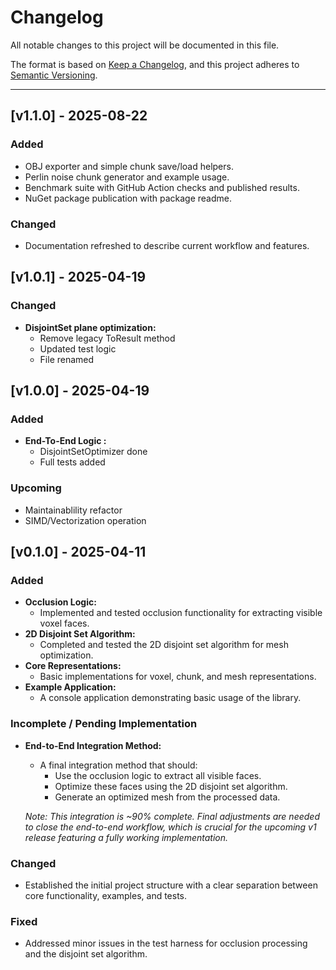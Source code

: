 # Changelog

All notable changes to this project will be documented in this file.

The format is based on [Keep a Changelog](https://keepachangelog.com/en/1.0.0/),
and this project adheres to [Semantic Versioning](https://semver.org/spec/v2.0.0.html).

---
## [v1.1.0] - 2025-08-22
### Added
- OBJ exporter and simple chunk save/load helpers.
- Perlin noise chunk generator and example usage.
- Benchmark suite with GitHub Action checks and published results.
- NuGet package publication with package readme.

### Changed
- Documentation refreshed to describe current workflow and features.

## [v1.0.1] - 2025-04-19
### Changed
- **DisjointSet plane optimization:**
  - Remove legacy ToResult method
  - Updated test logic
  - File renamed


## [v1.0.0] - 2025-04-19
### Added
- **End-To-End Logic :**
  - DisjointSetOptimizer done
  - Full tests added
### Upcoming
- Maintainablility refactor
- SIMD/Vectorization operation


## [v0.1.0] - 2025-04-11
### Added
- **Occlusion Logic:**
  - Implemented and tested occlusion functionality for extracting visible voxel faces.
- **2D Disjoint Set Algorithm:**
  - Completed and tested the 2D disjoint set algorithm for mesh optimization.
- **Core Representations:**
  - Basic implementations for voxel, chunk, and mesh representations.
- **Example Application:**
  - A console application demonstrating basic usage of the library.

### Incomplete / Pending Implementation
- **End-to-End Integration Method:**
  - A final integration method that should:
    - Use the occlusion logic to extract all visible faces.
    - Optimize these faces using the 2D disjoint set algorithm.
    - Generate an optimized mesh from the processed data.

  *Note: This integration is ~90% complete. Final adjustments are needed to close the end-to-end workflow, which is crucial for
 the upcoming v1 release featuring a fully working implementation.*

### Changed
- Established the initial project structure with a clear separation between core functionality, examples, and tests.

### Fixed
- Addressed minor issues in the test harness for occlusion processing and the disjoint set algorithm.
